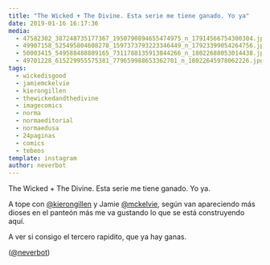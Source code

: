 ```yaml
---
title: "The Wicked + The Divine. Esta serie me tiene ganado. Yo ya"
date: 2019-01-16 16:17:36
media: 
  - 47582302_387248735177367_1950790894655474975_n_17914566754300304.jpg
  - 49907158_525495804608278_1597373793223346449_n_17923399054264756.jpg
  - 50003415_549588488889165_7311788135913844266_n_18022688053014438.jpg
  - 49701228_615229955575381_779659988653362701_n_18022645978062226.jpg
tags: 
  - wickedisgood
  - jamiemckelvie
  - kierongillen
  - thewickedandthedivine
  - imagecomics
  - norma
  - normaeditorial
  - normaedusa
  - 24paginas
  - comics
  - tebeos
template: instagram
author: neverbot
---
```


The Wicked + The Divine. Esta serie me tiene ganado. Yo ya.


A tope con [@kierongillen](https://instagram.com/kierongillen) y Jamie [@mckelvie](https://instagram.com/mckelvie), según van apareciendo más dioses en el panteón más me va gustando lo que se está construyendo aquí.


A ver si consigo el tercero rapidito, que ya hay ganas.


([@neverbot](https://instagram.com/neverbot))



